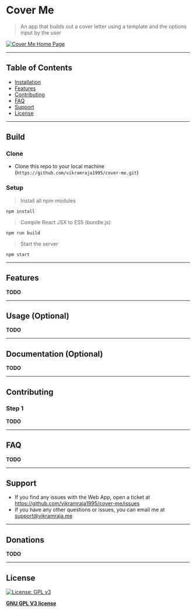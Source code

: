 # Cover Me

> An app that builds out a cover letter using a template and the options input by the user

[![Cover Me Home Page](https://i.imgur.com/1N0CkQg.png)]()


---

## Table of Contents

- [Installation](#build)
- [Features](#features)
- [Contributing](#contributing)
- [FAQ](#faq)
- [Support](#support)
- [License](#license)

---

## Build

### Clone

- Clone this repo to your local machine (`https://github.com/vikramraja1995/cover-me.git`)

### Setup

> Install all npm modules

```shell
npm install
```

> Compile React JSX to ES5 (bundle.js)
```shell
npm run build
```

> Start the server
```shell
npm start
```

---

## Features
**TODO**

---
## Usage (Optional)
**TODO**

---
## Documentation (Optional)
**TODO**

---

## Contributing

### Step 1
**TODO**

---

## FAQ
**TODO**

---

## Support

- If you find any issues with the Web App, open a ticket at https://github.com/vikramraja1995/cover-me/issues
- If you have any other questions or issues, you can email me at support@vikramraja.me

---

## Donations
**TODO**

---

## License

[![License: GPL v3](https://img.shields.io/badge/License-GPL%20v3-blue.svg)](https://www.gnu.org/licenses/gpl-3.0)

 **[GNU GPL V3 license](https://github.com/vikramraja1995/cover-me/blob/master/LICENSE)**
